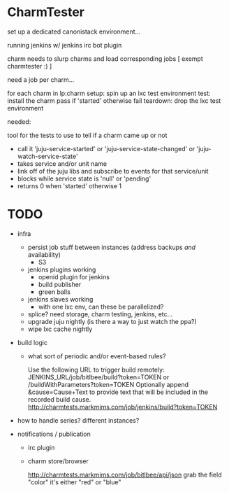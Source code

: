 
# CharmTester

set up a dedicated canonistack environment...

running jenkins
w/ jenkins irc bot plugin

charm needs to slurp charms and load corresponding jobs
[ exempt charmtester :) ]

need a job per charm...

for each charm in lp:charm
  setup:
    spin up an lxc test environment
  test:
    install the charm
    pass if 'started' otherwise fail
  teardown:
    drop the lxc test environment


needed:

tool for the tests to use to tell if a charm came up or not
  - call it 'juju-service-started' or 'juju-service-state-changed' or 'juju-watch-service-state'
  - takes service and/or unit name
  - link off of the juju libs and subscribe to events for that service/unit
  - blocks while service state is 'null' or 'pending'
  - returns 0 when 'started' otherwise 1


# TODO

- infra 
  - persist job stuff between instances (address backups _and_ availability)
    - S3
  - jenkins plugins working
    - openid plugin for jenkins
    - build publisher
    - green balls
  - jenkins slaves working
    - with one lxc env, can these be parallelized?
  - splice?  need storage, charm testing, jenkins, etc...
  - upgrade juju nightly (is there a way to just watch the ppa?)
  - wipe lxc cache nightly

- build logic
  - what sort of periodic and/or event-based rules?

    Use the following URL to trigger build remotely: JENKINS_URL/job/bitlbee/build?token=TOKEN or /buildWithParameters?token=TOKEN
    Optionally append &cause=Cause+Text to provide text that will be included in the recorded build cause.
    http://charmtests.markmims.com/job/jenkins/build?token=TOKEN

- how to handle series? different instances?

- notifications / publication

  - irc plugin

  - charm store/browser

    http://charmtests.markmims.com/job/bitlbee/api/json
    grab the field "color" it's either "red" or "blue"


